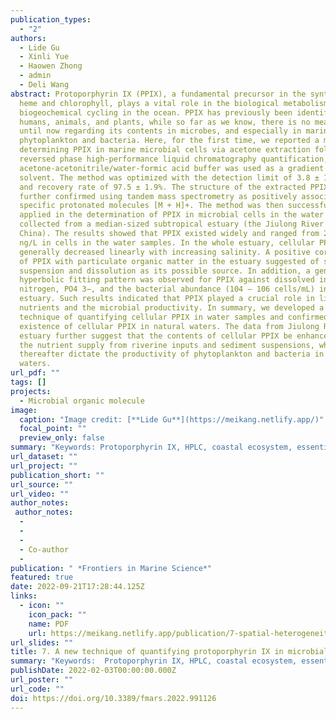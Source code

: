 ```yaml
---
publication_types:
  - "2"
authors:
  - Lide Gu
  - Xinli Yue
  - Haowen Zhong
  - admin
  - Deli Wang
abstract: Protoporphyrin IX (PPIX), a fundamental precursor in the synthesis of
  heme and chlorophyll, plays a vital role in the biological metabolism and
  biogeochemical cycling in the ocean. PPIX has previously been identified in
  humans, animals, and plants, while so far as we know, there is no measurements
  until now regarding its contents in microbes, and especially in marine
  phytoplankton and bacteria. Here, for the first time, we reported a method of
  determining PPIX in marine microbial cells via acetone extraction followed by
  reversed phase high-performance liquid chromatography quantification, in which
  acetone-acetonitrile/water-formic acid buffer was used as a gradient elution
  solvent. The method was optimized with the detection limit of 3.8 ± 1.0 pM,
  and recovery rate of 97.5 ± 1.9%. The structure of the extracted PPIX was
  further confirmed using tandem mass spectrometry as positively associated with
  specific protonated molecules [M + H]+. The method was then successfully
  applied in the determination of PPIX in microbial cells in the water samples
  collected from a median-sized subtropical estuary (the Jiulong River Estuary,
  China). The results showed that PPIX existed widely and ranged from 20 – 170
  ng/L in cells in the water samples. In the whole estuary, cellular PPIX
  generally decreased linearly with increasing salinity. A positive correlation
  of PPIX with particulate organic matter in the estuary suggested of sediment
  suspension and dissolution as its possible source. In addition, a general
  hyperbolic fitting pattern was observed for PPIX against dissolved inorganic
  nitrogen, PO4 3−, and the bacterial abundance (104 – 106 cells/mL) in the
  estuary. Such results indicated that PPIX played a crucial role in linking
  nutrients and the microbial productivity. In summary, we developed a new
  technique of quantifying cellular PPIX in water samples and confirmed the wide
  existence of cellular PPIX in natural waters. The data from Jiulong River
  estuary further suggest that the contents of cellular PPIX be enhanced with
  the nutrient supply from riverine inputs and sediment suspensions, which
  thereafter dictate the productivity of phytoplankton and bacteria in coastal
  waters.
url_pdf: ""
tags: []
projects:
  - Microbial organic molecule
image:
  caption: "Image credit: [**Lide Gu**](https://meikang.netlify.app/)"
  focal_point: ""
  preview_only: false
summary: "Keywords: Protoporphyrin IX, HPLC, coastal ecosystem, essential metabolites, phytoplankton and bacteria"
url_dataset: ""
url_project: ""
publication_short: ""
url_source: ""
url_video: ""
author_notes:
 author_notes:
  - 
  -  
  -   
  - Co-author   
  -     
publication: " *Frontiers in Marine Science*"
featured: true
date: 2022-09-21T17:28:44.125Z
links:
  - icon: ""
    icon_pack: ""
    name: PDF
    url: https://meikang.netlify.app/publication/7-spatial-heterogeneity-in-chemical-composition-and-stability-of-glomalinrelated-soil-protein-in-the-coastal-wetlands/meikang2_Co4-2022-Gu-Lide-A_new_technique_of_quantifying_protoporphyrin_IX_i.pdf
url_slides: ""
title: 7. A new technique of quantifying protoporphyrin IX in microbial cells in seawater
summary: "Keywords:  Protoporphyrin IX, HPLC, coastal ecosystem, essential metabolites, phytoplankton and bacteria"
publishDate: 2022-02-03T00:00:00.000Z
url_poster: ""
url_code: ""
doi: https://doi.org/10.3389/fmars.2022.991126
---
```

